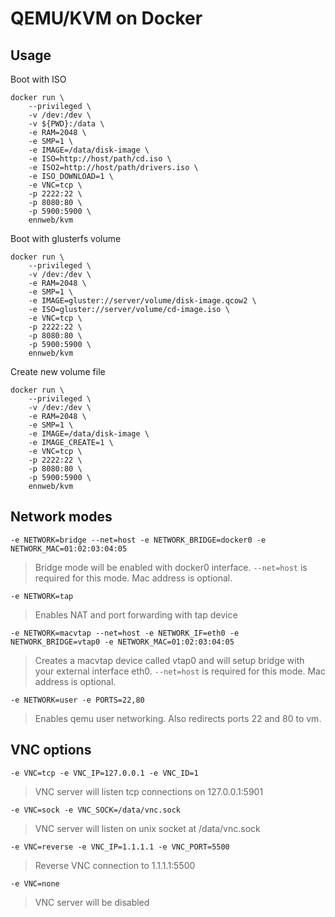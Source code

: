 # QEMU/KVM on Docker

## Usage

Boot with ISO
```
docker run \
    --privileged \
    -v /dev:/dev \
    -v ${PWD}:/data \
    -e RAM=2048 \
    -e SMP=1 \
    -e IMAGE=/data/disk-image \
    -e ISO=http://host/path/cd.iso \
    -e ISO2=http://host/path/drivers.iso \
    -e ISO_DOWNLOAD=1 \
    -e VNC=tcp \
    -p 2222:22 \
    -p 8080:80 \
    -p 5900:5900 \
    ennweb/kvm
```


Boot with glusterfs volume
```
docker run \
    --privileged \
    -v /dev:/dev \
    -e RAM=2048 \
    -e SMP=1 \
    -e IMAGE=gluster://server/volume/disk-image.qcow2 \
    -e ISO=gluster://server/volume/cd-image.iso \
    -e VNC=tcp \
    -p 2222:22 \
    -p 8080:80 \
    -p 5900:5900 \
    ennweb/kvm
```


Create new volume file
```
docker run \
    --privileged \
    -v /dev:/dev \
    -e RAM=2048 \
    -e SMP=1 \
    -e IMAGE=/data/disk-image \
    -e IMAGE_CREATE=1 \
    -e VNC=tcp \
    -p 2222:22 \
    -p 8080:80 \
    -p 5900:5900 \
    ennweb/kvm
```


## Network modes

`-e NETWORK=bridge --net=host -e NETWORK_BRIDGE=docker0 -e NETWORK_MAC=01:02:03:04:05`
> Bridge mode will be enabled with docker0 interface. `--net=host` is required for this mode. Mac address is optional.

`-e NETWORK=tap`
> Enables NAT and port forwarding with tap device

`-e NETWORK=macvtap --net=host -e NETWORK_IF=eth0 -e NETWORK_BRIDGE=vtap0 -e NETWORK_MAC=01:02:03:04:05`
> Creates a macvtap device called vtap0 and will setup bridge with your external interface eth0. `--net=host` is required for this mode. Mac address is optional.

`-e NETWORK=user -e PORTS=22,80`
> Enables qemu user networking. Also redirects ports 22 and 80 to vm.


## VNC options

`-e VNC=tcp -e VNC_IP=127.0.0.1 -e VNC_ID=1`
> VNC server will listen tcp connections on 127.0.0.1:5901

`-e VNC=sock -e VNC_SOCK=/data/vnc.sock`
> VNC server will listen on unix socket at /data/vnc.sock

`-e VNC=reverse -e VNC_IP=1.1.1.1 -e VNC_PORT=5500`
> Reverse VNC connection to 1.1.1.1:5500

`-e VNC=none`
> VNC server will be disabled
